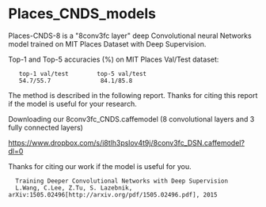 # Places_CNDS_models

Places-CNDS-8 is a "8conv3fc layer" deep Convolutional neural Networks model trained on MIT Places Dataset with Deep Supervision. 

Top-1 and Top-5 accuracies (%) on MIT Places Val/Test dataset:

       top-1 val/test        top-5 val/test
       54.7/55.7              84.1/85.8

The method is described in the following report. 
Thanks for citing this report if the model is useful for your research. 

Downloading our 8conv3fc_CNDS.caffemodel (8 convolutional layers and 3 fully connected layers)

https://www.dropbox.com/s/i8tlh3pslov4t9j/8conv3fc_DSN.caffemodel?dl=0

Thanks for citing our work if the model is useful for you. 

      Training Deeper Convolutional Networks with Deep Supervision
      L.Wang, C.Lee, Z.Tu, S. Lazebnik, arXiv:1505.02496[http://arxiv.org/pdf/1505.02496.pdf], 2015

